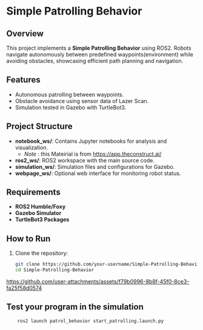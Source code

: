 # Simple Patrolling Behavior

## Overview
This project implements a **Simple Patrolling Behavior** using ROS2. Robots navigate autonomously between predefined waypoints(environment) while avoiding obstacles, showcasing efficient path planning and navigation.

## Features
- Autonomous patrolling between waypoints.
- Obstacle avoidance using sensor data of Lazer Scan.
- Simulation tested in Gazebo with TurtleBot3.

## Project Structure
- **notebook_ws/**: Contains Jupyter notebooks for analysis and visualization.
    -   *Note* : this Mateirial is from https://app.theconstruct.ai/
- **ros2_ws/**: ROS2 workspace with the main source code.
- **simulation_ws/**: Simulation files and configurations for Gazebo.
- **webpage_ws/**: Optional web interface for monitoring robot status.

## Requirements
- **ROS2 Humble/Foxy**
- **Gazebo Simulator**
- **TurtleBot3 Packages**

## How to Run
1. Clone the repository:
   ```bash
   git clone https://github.com/your-username/Simple-Patrolling-Behavior.git
   cd Simple-Patrolling-Behavior

https://github.com/user-attachments/assets/f79b0996-8b8f-45f0-8ce3-fa25f58d0574



## Test your program in the simulation
```bash
    ros2 launch patrol_behavior start_patrolling.launch.py

